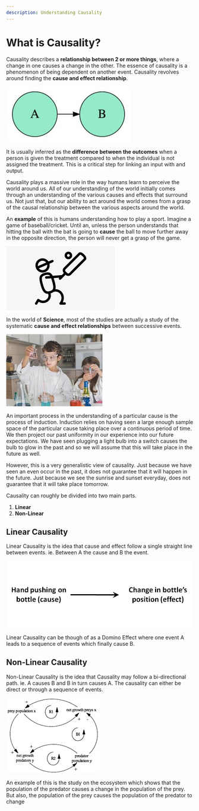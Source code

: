 ```yaml
---
description: Understanding Causality
---
```


# What is Causality?

Causality describes a **relationship between 2 or more things**, where a change in one causes a change in the other. The essence of causality is a phenomenon of being dependent on another event. Causality revolves around finding the **cause and effect relationship**.

![](.gitbook/assets/causality-a-b.jpeg)

It is usually inferred as the **difference between the outcomes** when a person is given the treatment compared to when the individual is not assigned the treatment. This is a critical step for linking an input with and output.

Causality plays a massive role in the way humans learn to perceive the world around us. All of our understanding of the world initially comes through an understanding of the various causes and effects that surround us. Not just that, but our ability to act around the world comes from a grasp of the causal relationship between the various aspects around the world.

An **example** of this is humans understanding how to play a sport. Imagine a game of baseball/cricket. Until an, unless the person understands that hitting the ball with the bat is going to **cause** the ball to move further away in the opposite direction, the person will never get a grasp of the game.

![](.gitbook/assets/stick-cricket.png)

In the world of **Science**, most of the studies are actually a study of the systematic **cause and effect relationships** between successive events.

![](.gitbook/assets/chemical-exp.jpeg)

An important process in the understanding of a particular cause is the process of induction. Induction relies on having seen a large enough sample space of the particular cause taking place over a continuous period of time. We then project our past uniformity in our experience into our future expectations. We have seen plugging a light bulb into a switch causes the bulb to glow in the past and so we will assume that this will take place in the future as well.

However, this is a very generalistic view of causality. Just because we have seen an even occur in the past, it does not guarantee that it will happen in the future. Just because we see the sunrise and sunset everyday, does not guarantee that it will take place tomorrow.

Causality can roughly be divided into two main parts. 

1. **Linear**
2. **Non-Linear**

## Linear Causality

Linear Causality is the idea that cause and effect follow a single straight line between events. ie. Between A the cause and B the event.

![](.gitbook/assets/linear-view.png)

Linear Causality can be though of as a Domino Effect where one event A leads to a sequence of events which finally cause B.

## Non-Linear Causality

Non-Linear Causality is the idea that Causality may follow a bi-directional path. ie. A causes B and B in turn causes A. The causality can either be direct or through a sequence of events.

![](.gitbook/assets/non-linear-view.png)

An example of this is the study on the ecosystem which shows that the population of the predator causes a change in the population of the prey. But also, the population of the prey causes the population of the predator to change


